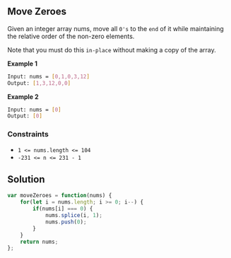 
##  Move Zeroes

Given an integer array nums, move all ```0's``` to the ```end``` of it while maintaining the relative order of the non-zero elements.

Note that you must do this ```in-place``` without making a copy of the array.

 
 

 


 




**Example 1**
```bash
Input: nums = [0,1,0,3,12]
Output: [1,3,12,0,0]
```
**Example 2**
```bash
Input: nums = [0]
Output: [0]
```



### Constraints

- ```1 <= nums.length <= 104```
- ```-231 <= n <= 231 - 1```
    
## Solution

```javascript
var moveZeroes = function(nums) {
    for(let i = nums.length; i >= 0; i--) {
        if(nums[i] === 0) {
            nums.splice(i, 1);
            nums.push(0);
        }
    }
    return nums;
};
```
